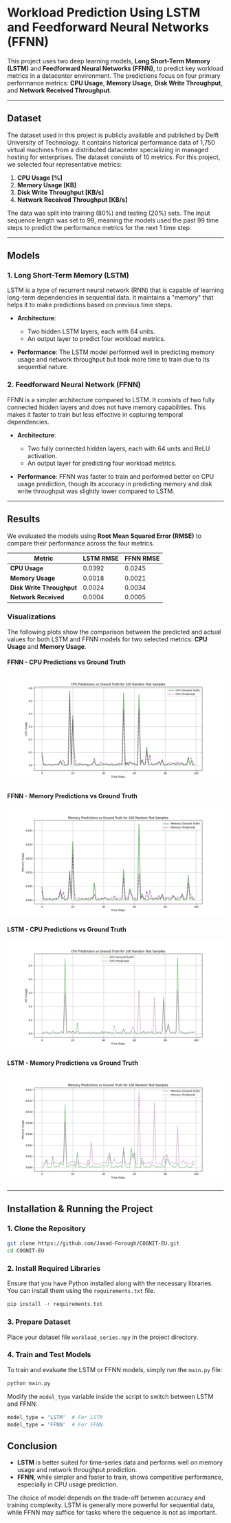 # **Workload Prediction Using LSTM and Feedforward Neural Networks (FFNN)**

This project uses two deep learning models, **Long Short-Term Memory (LSTM)** and **Feedforward Neural Networks (FFNN)**, to predict key workload metrics in a datacenter environment. The predictions focus on four primary performance metrics: **CPU Usage**, **Memory Usage**, **Disk Write Throughput**, and **Network Received Throughput**.

---

## **Dataset**

The dataset used in this project is publicly available and published by Delft University of Technology. It contains historical performance data of 1,750 virtual machines from a distributed datacenter specializing in managed hosting for enterprises. The dataset consists of 10 metrics. For this project, we selected four representative metrics:

1. **CPU Usage [%]**
2. **Memory Usage [KB]**
3. **Disk Write Throughput [KB/s]**
4. **Network Received Throughput [KB/s]**

The data was split into training (80%) and testing (20%) sets. The input sequence length was set to 99, meaning the models used the past 99 time steps to predict the performance metrics for the next 1 time step.

---

## **Models**

### **1. Long Short-Term Memory (LSTM)**

LSTM is a type of recurrent neural network (RNN) that is capable of learning long-term dependencies in sequential data. It maintains a "memory" that helps it to make predictions based on previous time steps. 

- **Architecture**:
  - Two hidden LSTM layers, each with 64 units.
  - An output layer to predict four workload metrics.
  
- **Performance**:
  The LSTM model performed well in predicting memory usage and network throughput but took more time to train due to its sequential nature.

### **2. Feedforward Neural Network (FFNN)**

FFNN is a simpler architecture compared to LSTM. It consists of two fully connected hidden layers and does not have memory capabilities. This makes it faster to train but less effective in capturing temporal dependencies.

- **Architecture**:
  - Two fully connected hidden layers, each with 64 units and ReLU activation.
  - An output layer for predicting four workload metrics.
  
- **Performance**:
  FFNN was faster to train and performed better on CPU usage prediction, though its accuracy in predicting memory and disk write throughput was slightly lower compared to LSTM.

---

## **Results**

We evaluated the models using **Root Mean Squared Error (RMSE)** to compare their performance across the four metrics.

| Metric                 | LSTM RMSE | FFNN RMSE |
|------------------------|-----------|-----------|
| **CPU Usage**           | 0.0392    | 0.0245    |
| **Memory Usage**        | 0.0018    | 0.0021    |
| **Disk Write Throughput**| 0.0024    | 0.0034    |
| **Network Received**    | 0.0004    | 0.0005    |

### **Visualizations**

The following plots show the comparison between the predicted and actual values for both LSTM and FFNN models for two selected metrics: **CPU Usage** and **Memory Usage**.

#### FFNN - CPU Predictions vs Ground Truth
![FFNN CPU Predictions](Images/ffnn_CPU_predictions_vs_ground_truth.png)

#### FFNN - Memory Predictions vs Ground Truth
![FFNN Memory Predictions](Images/ffnn_Memory_predictions_vs_ground_truth.png)

#### LSTM - CPU Predictions vs Ground Truth
![LSTM CPU Predictions](Images/lstm_CPU_predictions_vs_ground_truth.png)

#### LSTM - Memory Predictions vs Ground Truth
![LSTM Memory Predictions](Images/lstm_Memory_predictions_vs_ground_truth.png)

---

## **Installation & Running the Project**

### **1. Clone the Repository**
```bash
git clone https://github.com/Javad-Forough/COGNIT-EU.git
cd COGNIT-EU
```

### **2. Install Required Libraries**
Ensure that you have Python installed along with the necessary libraries. You can install them using the `requirements.txt` file. 
```bash
pip install -r requirements.txt
```

### **3. Prepare Dataset**
Place your dataset file `workload_series.npy` in the project directory.

### **4. Train and Test Models**
To train and evaluate the LSTM or FFNN models, simply run the `main.py` file:
```bash
python main.py
```
Modify the `model_type` variable inside the script to switch between LSTM and FFNN:
```bash
model_type = 'LSTM'  # For LSTM
model_type = 'FFNN'  # For FFNN
```

## **Conclusion**
- **LSTM** is better suited for time-series data and performs well on memory usage and network throughput prediction.
- **FFNN**, while simpler and faster to train, shows competitive performance, especially in CPU usage prediction.

The choice of model depends on the trade-off between accuracy and training complexity. LSTM is generally more powerful for sequential data, while FFNN may suffice for tasks where the sequence is not as important.
